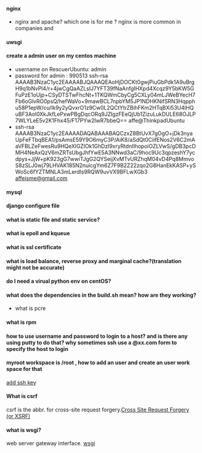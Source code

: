 #### nginx
- nginx and apache? which one is for me ?
nginx is more common in companies and 
#### uwsgi

#### create a admin user on my centos machine
- username on RescuerUbuntu: admin 
- password for admin : 990513
  ssh-rsa AAAAB3NzaC1yc2EAAAABJQAAAQEAoHjDOCKt0gwjPiuGbPdk1A9uBrgH9q1bNvPl4/r+4jwCgQaAZLsIJ7YFT39fNaAnfgIHXpd4Xcqz9Y5bKW5GFuPzE1oUjp+CSyDTSTwFhcNt+1TKQWmCbyCg5CXLy04mLJWeBYecH7Fb6oGlvRO0psQ/hefWaVo+9mawBCL7npbYM5JP1NDHKNifSRN3Hqpphu58P1epW/cu/Ik9y2yQvxrO1z9Cw0L2QCtYtrZBihFKm2HTqBXi53U4lHQuBF3AoI0XkJkfLePxwPBgDqcORq9JZIgzFEeQjUb1ZizuLukDULE68OJLP7WLYLeE5v2K1Fhx45/F17PYw2IwR7bbeQ== affe@ThinkpadUbuntu
- ssh-rsa AAAAB3NzaC1yc2EAAAADAQABAAABAQCzxZ8BtUvX7gOgO+jDk3nyaUpFeFTbqBEA1/psAmsE59Y9O6myC3P/AiK8/aSdQt0CiifENos2V6C2mAaVFBLZeFwesRu9HQeXlGZIOk1GhDzI9xryRtdnIIhopoiOZLVwS/gDB3pcDMH4NeAxQzV6mZRTsUbgJhfYwE5A3NNwd3aC/9hoc9Uc3qpzeshY7ycdpys+JjW+pK923gG7wwiTJgG2QYSeijXvMTvURZhqM04vD4Pq8MmvoS8zSLJ0wj79LHVAK185N2nuicgYm6Z7F9B2Z22zqo2G8HanEkKASP+ySWoSc6fYZTMNLA3mLerdIs9RQW9uvVX9BFLwXGb3 affeisme@gmail.com


#### mysql

#### django configure file

#### what is static file and static service?

#### what is epoll and kqueue

#### what is ssl certificate

#### what is load balance, reverse proxy and marginal cache?(translation might not be accurate)

#### do I need a virual python env on centOS?

#### what does the dependencies in the build.sh mean? how are they working?
- what is pcre


#### what is rpm


#### how to use username and password to login to a host? and is there any using putty to do that? why sometimes ssh use a @xx.com form to specify the host to login

#### myroot workspace is /root , how to add an user and create an user work space for that
[add ssh key](https://stackoverflow.com/questions/37609863/add-ssh-key-to-existing-droplet-in-digital-ocean)

#### What is csrf
csrf is the abbr. for cross-site request forgery.[Cross Site Request Forgery (or XSRF)](https://zh.wikipedia.org/wiki/%E8%B7%A8%E7%AB%99%E8%AF%B7%E6%B1%82%E4%BC%AA%E9%80%A0)

#### what is wsgi?
web server gateway interface. [wsgi](https://www.liaoxuefeng.com/wiki/001374738125095c955c1e6d8bb493182103fac9270762a000/001386832689740b04430a98f614b6da89da2157ea3efe2000)
